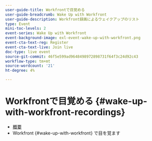 ```yaml
---
user-guide-title: Workfrontで目覚める
user-guide-breadcrumb: Wake Up with Workfront
user-guide-description: Workfront録画によるウェイクアップのリスト
type: Event
mini-toc-levels: 2
event-series: Wake Up with Workfront
event-background-image: exl-event-wake-up-with-workfront.png
event-cta-text-reg: Register
event-cta-text-live: Join live
doc-type: live event
source-git-commit: 46f5e599ad9648498972898731f64f3c24d92c43
workflow-type: tm+mt
source-wordcount: '21'
ht-degree: 4%

---
```



# Workfrontで目覚める {#wake-up-with-workfront-recordings}

+ [概要](overview.md)
+ Workfront {#wake-up-with-workfront} で目を覚ます
